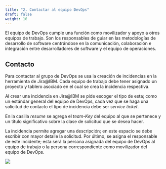 ```yaml
---
title: "2. Contactar al equipo DevOps"
draft: false
weight: 10
---
```

El equipo de DevOps cumple una función como movilizador y apoyo a otros equipos de trabajo. Son los responsables de guiar en las metodologías de desarrollo de software centrándose en la comunicación, colaboración e integración entre desarrolladores de software y el equipo de operaciones.

## Contacto

Para contactar al grupo de DevOps se usa la creación de incidencias en la herramienta de Jira@IBM. Cada equipo de trabajo debe tener asignado un proyecto y tablero asociado en el cual se crea la incidencia respectiva.

Al crear una incidencia en Jira@IBM se pide escoger el tipo de esta; como un estándar general del equipo de DevOps, cada vez que se haga una solicitud de contacto el tipo de incidencia debe ser *service ticket*. 

En la casilla *resume* se agrega el  *team-Key* del equipo al que se pertenece y un título significativo sobre la clase de solicitud que se desea hacer. 

La incidencia permite agregar una descripción; en este espacio se debe escribir con mayor detalle la solicitud. Por último, se asigna el responsable de este incidente; esta será la persona asignada del equipo de DevOps al equipo de trabajo o la persona correspondiente como movilizador del equipo de DevOps.

![](images/Contacto_Devops.PNG)


